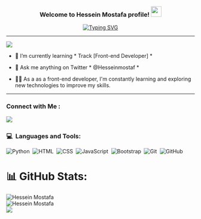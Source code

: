 <h3 align="center">
    Welcome to Hessein Mostafa profile!
    <img src="https://media.giphy.com/media/hvRJCLFzcasrR4ia7z/giphy.gif" width="28">
</h3>

<p align="center">
    <a href="https://git.io/typing-svg"><img src="https://readme-typing-svg.demolab.com?font=&duration=4000&pause=1000&center=true&width=435&lines=Front-End+Developer;Always+learning+new+things" alt="Typing SVG" /></a>
</p>


<hr>

[![](https://visitcount.itsvg.in/api?id=mohamedsamiromar&icon=0&color=0)](https://visitcount.itsvg.in)

- 🌱 I’m currently learning * Track [Front-end Developer] *

- 💬 Ask me anything on Twitter * @Hesseinmostaf *

- 👩‍💻 As a as a front-end developer, I'm constantly learning and exploring new technologies to improve my skills.

<hr>

### Connect with Me :

<a href="https://www.linkedin.com/in/hessein-mostafa" target="_blank"><img
        src="https://img.shields.io/badge/Hessein%20Mostafa-0077B5?style=for-the-badge&logo=Linkedin&logoColor=white" /></a>&nbsp;&nbsp;
</a>

### 💻 &nbsp;Languages and Tools:
![Python](https://img.shields.io/badge/python-3670A0?style=for-the-badge&logo=python&logoColor=ffdd54)&nbsp;
![HTML](https://img.shields.io/badge/-HTML-05122A?style=flat&logo=HTML5)&nbsp;
![CSS](https://img.shields.io/badge/-CSS-05122A?style=flat&logo=CSS3&logoColor=1572B6)&nbsp;
![JavaScript](https://img.shields.io/badge/-JavaScript-05122A?style=flat&logo=javascript)&nbsp;
![Bootstrap](https://img.shields.io/badge/-Bootstrap-05122A?style=flat&logo=bootstrap&logoColor=563D7C)&nbsp;
![Git](https://img.shields.io/badge/-Git-05122A?style=flat&logo=git)&nbsp;
![GitHub](https://img.shields.io/badge/-GitHub-05122A?style=flat&logo=github)&nbsp;

# 📊 GitHub Stats:
![Hessein Mostafa](https://github-readme-stats.vercel.app/api?username=Hessein&Mostafa&theme_icons=true&theme=transparent)<br/>
![Hessein Mostafa](https://github-readme-streak-stats.herokuapp.com/?user=HesseinMostafa&theme=dark&hide_border=false)<br/>
![](https://github-readme-stats.vercel.app/api/top-langs/?username=HesseinMostafa&theme_border=false&include_all_commits=false&count_private=false&layout=compact)

